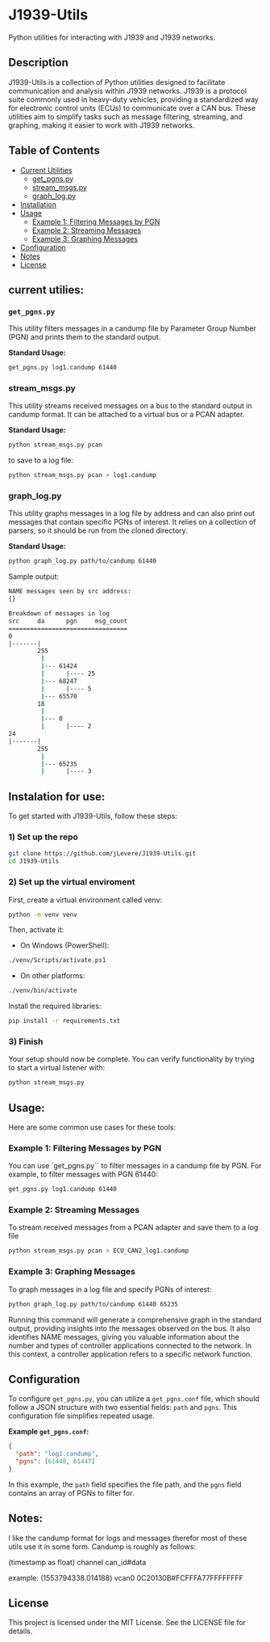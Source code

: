 # J1939-Utils

Python utilities for interacting with J1939 and J1939 networks.

## Description

J1939-Utils is a collection of Python utilities designed to facilitate communication and analysis within J1939 networks. J1939 is a protocol suite commonly used in heavy-duty vehicles, providing a standardized way for electronic control units (ECUs) to communicate over a CAN bus. These utilities aim to simplify tasks such as message filtering, streaming, and graphing, making it easier to work with J1939 networks.

## Table of Contents

- [Current Utilities](#current-utilities)
  - [get_pgns.py](#get_pgns.py)
  - [stream_msgs.py](#stream_msgs.py)
  - [graph_log.py](#graph_log.py)
- [Installation](#installation)
- [Usage](#usage)
  - [Example 1: Filtering Messages by PGN](#example-1-filtering-messages-by-pgn)
  - [Example 2: Streaming Messages](#example-2-streaming-messages)
  - [Example 3: Graphing Messages](#example-3-graphing-messages)
- [Configuration](#configuration)
- [Notes](#notes)
- [License](#license)

## current utilies:

### `get_pgns.py`

This utility filters messages in a candump file by Parameter Group Number (PGN) and prints them to the standard output.

**Standard Usage:**

```sh
get_pgns.py log1.candump 61440
```

### stream_msgs.py

This utility streams received messages on a bus to the standard output in candump format. It can be attached to a virtual bus or a PCAN adapter.

**Standard Usage:**

```sh
python stream_msgs.py pcan
```

to save to a log file:

```sh
python stream_msgs.py pcan > log1.candump
```

### graph_log.py

This utility graphs messages in a log file by address and can also print out messages that contain specific PGNs of interest. It relies on a collection of parsers, so it should be run from the cloned directory.

**Standard Usage:**

```sh
python graph_log.py path/to/candump 61440
```

Sample output:

```sh
NAME messages seen by src address:
{}

Breakdown of messages in log
src     da      pgn     msg_count
=================================
0
|-------|
        255
         |
         |--- 61424
         |      |---- 25
         |--- 68247
         |      |---- 5
         |--- 65570
        18
         |
         |--- 0
         |      |---- 2
24
|-------|
        255
         |
         |--- 65235
         |      |---- 3
```

## Instalation for use:

To get started with J1939-Utils, follow these steps:

### 1) Set up the repo

```sh
git clone https://github.com/jLevere/J1939-Utils.git
cd J1939-Utils
```

### 2) Set up the virtual enviroment

First, create a virtual environment called venv:

```sh
python -m venv venv
```

Then, activate it:

- On Windows (PowerShell):

```sh
./venv/Scripts/activate.ps1
```

- On other platforms:

```sh
./venv/bin/activate
```

Install the required libraries:

```sh
pip install -r requirements.txt
```

### 3) Finish

Your setup should now be complete. You can verify functionality by trying to start a virtual listener with:

```sh
python stream_msgs.py
```

## Usage:

Here are some common use cases for these tools:

### Example 1: Filtering Messages by PGN

You can use `get_pgns.py`` to filter messages in a candump file by PGN. For example, to filter messages with PGN 61440:

```sh
get_pgns.py log1.candump 61440
```

### Example 2: Streaming Messages

To stream received messages from a PCAN adapter and save them to a log file

```sh
python stream_msgs.py pcan > ECU_CAN2_log1.candump
```

### Example 3: Graphing Messages

To graph messages in a log file and specify PGNs of interest:

```sh
python graph_log.py path/to/candump 61440 65235
```

Running this command will generate a comprehensive graph in the standard output, providing insights into the messages observed on the bus. It also identifies NAME messages, giving you valuable information about the number and types of controller applications connected to the network. In this context, a controller application refers to a specific network function.

## Configuration

To configure `get_pgns.py`, you can utilize a `get_pgns.conf` file, which should follow a JSON structure with two essential fields: `path` and `pgns`. This configuration file simplifies repeated usage.

**Example `get_pgns.conf`:**

```json
{
  "path": "log1.candump",
  "pgns": [61440, 61447]
}
```

In this example, the `path` field specifies the file path, and the `pgns` field contains an array of PGNs to filter for.

## Notes:

I like the candump format for logs and messages therefor most of these utils use it in some form. Candump is roughly as follows:

(timestamp as float) channel can_id#data

example:
(1553794338.014188) vcan0 0C20130B#FCFFFA77FFFFFFFF

## License

This project is licensed under the MIT License. See the LICENSE file for details.
